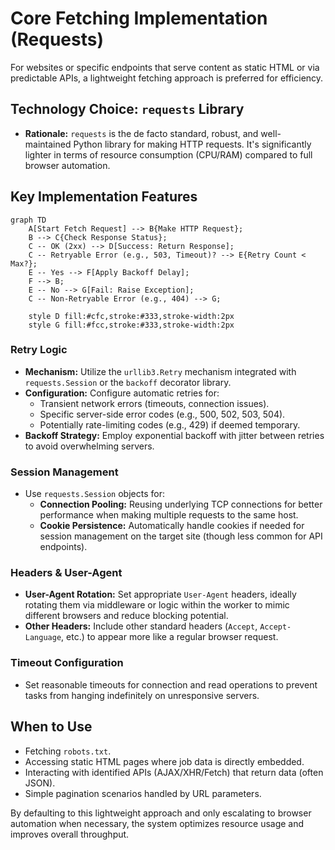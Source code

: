 # Core Fetching Implementation (Requests)

For websites or specific endpoints that serve content as static HTML or via predictable APIs, a lightweight fetching approach is preferred for efficiency.

## Technology Choice: `requests` Library

*   **Rationale:** `requests` is the de facto standard, robust, and well-maintained Python library for making HTTP requests. It's significantly lighter in terms of resource consumption (CPU/RAM) compared to full browser automation.

## Key Implementation Features

```mermaid
graph TD
    A[Start Fetch Request] --> B{Make HTTP Request};
    B --> C{Check Response Status};
    C -- OK (2xx) --> D[Success: Return Response];
    C -- Retryable Error (e.g., 503, Timeout)? --> E{Retry Count < Max?};
    E -- Yes --> F[Apply Backoff Delay];
    F --> B;
    E -- No --> G[Fail: Raise Exception];
    C -- Non-Retryable Error (e.g., 404) --> G;

    style D fill:#cfc,stroke:#333,stroke-width:2px
    style G fill:#fcc,stroke:#333,stroke-width:2px
```

### Retry Logic

*   **Mechanism:** Utilize the `urllib3.Retry` mechanism integrated with `requests.Session` or the `backoff` decorator library.
*   **Configuration:** Configure automatic retries for:
    *   Transient network errors (timeouts, connection issues).
    *   Specific server-side error codes (e.g., 500, 502, 503, 504).
    *   Potentially rate-limiting codes (e.g., 429) if deemed temporary.
*   **Backoff Strategy:** Employ exponential backoff with jitter between retries to avoid overwhelming servers.

### Session Management

*   Use `requests.Session` objects for:
    *   **Connection Pooling:** Reusing underlying TCP connections for better performance when making multiple requests to the same host.
    *   **Cookie Persistence:** Automatically handle cookies if needed for session management on the target site (though less common for API endpoints).

### Headers & User-Agent

*   **User-Agent Rotation:** Set appropriate `User-Agent` headers, ideally rotating them via middleware or logic within the worker to mimic different browsers and reduce blocking potential.
*   **Other Headers:** Include other standard headers (`Accept`, `Accept-Language`, etc.) to appear more like a regular browser request.

### Timeout Configuration

*   Set reasonable timeouts for connection and read operations to prevent tasks from hanging indefinitely on unresponsive servers.

## When to Use

*   Fetching `robots.txt`.
*   Accessing static HTML pages where job data is directly embedded.
*   Interacting with identified APIs (AJAX/XHR/Fetch) that return data (often JSON).
*   Simple pagination scenarios handled by URL parameters.

By defaulting to this lightweight approach and only escalating to browser automation when necessary, the system optimizes resource usage and improves overall throughput.